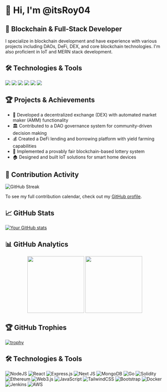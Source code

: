 # 👋 Hi, I'm @itsRoy04


## 🚀 Blockchain & Full-Stack Developer

I specialize in blockchain development and have experience with various projects including DAOs, DeFi, DEX, and core blockchain technologies. I'm also proficient in IoT and MERN stack development.

## 🛠️ Technologies & Tools

![](https://img.shields.io/badge/Blockchain-Ethereum-informational?style=flat&logo=ethereum&logoColor=white&color=3bac3a)
![](https://img.shields.io/badge/Smart_Contracts-Solidity-informational?style=flat&logo=solidity&logoColor=white&color=3bac3a)
![](https://img.shields.io/badge/Web3.js-informational?style=flat&logo=web3dotjs&logoColor=white&color=3bac3a)
![](https://img.shields.io/badge/Frontend-React-informational?style=flat&logo=react&logoColor=white&color=3bac3a)
![](https://img.shields.io/badge/Backend-Node.js-informational?style=flat&logo=node.js&logoColor=white&color=3bac3a)
![](https://img.shields.io/badge/Database-MongoDB-informational?style=flat&logo=mongodb&logoColor=white&color=3bac3a)

## 🏆 Projects & Achievements

- 🔗 Developed a decentralized exchange (DEX) with automated market maker (AMM) functionality
- 🏛️ Contributed to a DAO governance system for community-driven decision making
- 💰 Created a DeFi lending and borrowing platform with yield farming capabilities
- 🎰 Implemented a provably fair blockchain-based lottery system
- 🏠 Designed and built IoT solutions for smart home devices


## 📅 Contribution Activity

<!-- Replace USERNAME with your GitHub username -->
![GitHub Streak](https://github-readme-streak-stats.herokuapp.com/?user=itsRoy04&theme=radical)

To see my full contribution calendar, check out my [GitHub profile](https://github.com/itsRoy04).

## 📈 GitHub Stats

[![Your GitHub stats](https://github-readme-stats.vercel.app/api?username=itsRoy04&show_icons=true&theme=radical)](https://github.com/anuraghazra/github-readme-stats)

## 📊 GitHub Analytics

<p align="center">
  <img height="180em" src="https://github-readme-stats-eight-theta.vercel.app/api?username=itsRoy04&show_icons=true&theme=algolia&include_all_commits=true&count_private=true"/>
  <img height="180em" src="https://github-readme-stats-eight-theta.vercel.app/api/top-langs/?username=itsRoy04&layout=compact&langs_count=8&theme=algolia"/>
</p>





## 🏆 GitHub Trophies

[![trophy](https://github-profile-trophy.vercel.app/?username=itsRoy04&theme=nord&column=7)](https://github.com/ryo-ma/github-profile-trophy)

## 🛠️ Technologies & Tools

![NodeJS](https://img.shields.io/badge/node.js-6DA55F?style=for-the-badge&logo=node.js&logoColor=white)
![React](https://img.shields.io/badge/react-%2320232a.svg?style=for-the-badge&logo=react&logoColor=%2361DAFB)
![Express.js](https://img.shields.io/badge/express.js-%23404d59.svg?style=for-the-badge&logo=express&logoColor=%2361DAFB)
![Next JS](https://img.shields.io/badge/Next-black?style=for-the-badge&logo=next.js&logoColor=white)
![MongoDB](https://img.shields.io/badge/MongoDB-%234ea94b.svg?style=for-the-badge&logo=mongodb&logoColor=white)
![Go](https://img.shields.io/badge/go-%2300ADD8.svg?style=for-the-badge&logo=go&logoColor=white)
![Solidity](https://img.shields.io/badge/Solidity-%23363636.svg?style=for-the-badge&logo=solidity&logoColor=white)
![Ethereum](https://img.shields.io/badge/Ethereum-3C3C3D?style=for-the-badge&logo=Ethereum&logoColor=white)
![Web3.js](https://img.shields.io/badge/web3.js-F16822?style=for-the-badge&logo=web3.js&logoColor=white)
![JavaScript](https://img.shields.io/badge/javascript-%23323330.svg?style=for-the-badge&logo=javascript&logoColor=%23F7DF1E)
![TailwindCSS](https://img.shields.io/badge/tailwindcss-%2338B2AC.svg?style=for-the-badge&logo=tailwind-css&logoColor=white)
![Bootstrap](https://img.shields.io/badge/bootstrap-%23563D7C.svg?style=for-the-badge&logo=bootstrap&logoColor=white)
![Docker](https://img.shields.io/badge/docker-%230db7ed.svg?style=for-the-badge&logo=docker&logoColor=white)
![Jenkins](https://img.shields.io/badge/jenkins-%232C5263.svg?style=for-the-badge&logo=jenkins&logoColor=white)
![AWS](https://img.shields.io/badge/AWS-%23FF9900.svg?style=for-the-badge&logo=amazon-aws&logoColor=white)


